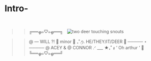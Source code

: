 # Intro-
⠀ 
>>  ╔══ஓ๑♡๑ஓ══╗
⠀![two deer touching snouts](https://files.catbox.moe/8wkgxn.jpeg)

>> @ — WILL ?!  🦗
>> minor 🐌 ₊˚.ꪆ.     HE/THEY/IT/DEER 🍂
>>        ───── ⋆ ─────
>> @ ACEY & @ CONNOR .ᐟ
>>        ___ ★₊˚﹟’ Oh arthur ’ 🦌     
>>  ╚══ஓ๑♡๑ஓ══╝⠀ 
